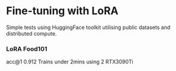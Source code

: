 # Fine-tuning with LoRA
Simple tests using HuggingFace toolkit utilising public datasets and distributed compute.

### LoRA Food101
acc@1 0.912
Trains under 2mins using 2 RTX3090Ti